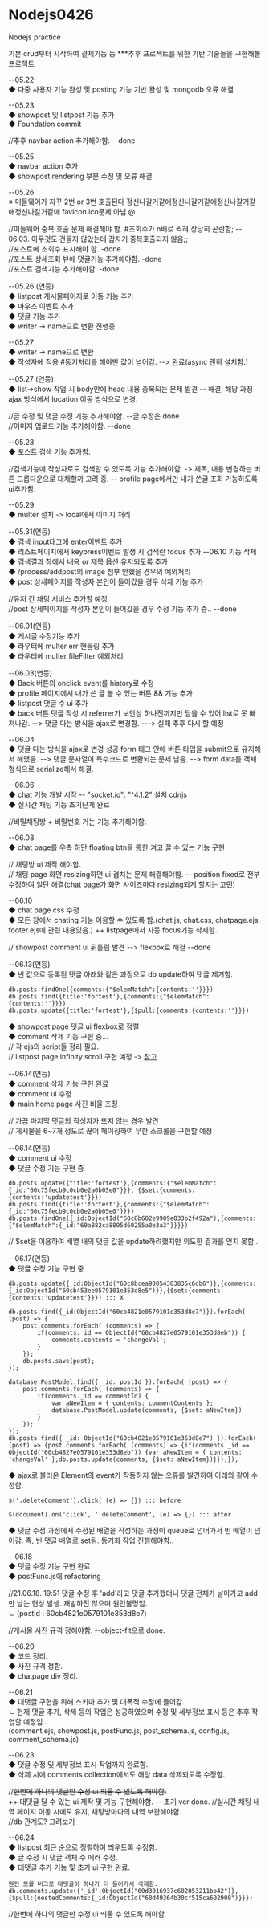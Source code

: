 # Nodejs0426
Nodejs practice

기본 crud부터 시작하여 결제기능 등 ***추후 프로젝트를 위한 기반 기술들을 구현해볼 프로젝트  


--05.22  
◆ 다중 사용자 기능 완성 및 posting 기능 기반 완성 및 mongodb 오류 해결  

--05.23  
◆ showpost 및 listpost 기능 추가  
◆ Foundation commit  

//추후 navbar action 추가해야함. --done  

--05.25  
◆ navbar action 추가  
◆ showpost rendering 부분 수정 및 오류 해결  

--05.26  
※ 미들웨어가 자꾸 2번 or 3번 호출된다 정신나갈거같애정신나갈거같애정신나갈거같애정신나갈거같애 favicon.ico문제 아님 @$%@#%!#%!@^&$  

//미들웨어 중복 호출 문제 해결해야 함. #조회수가 n배로 찍혀 상당히 곤란함; -- 06.03. 아무것도 건들지 않았는데 갑자기 중복호출되지 않음;;  
//포스트에 조회수 표시해야 함. -done  
//포스트 상세조회 뷰에 댓글기능 추가해야함. -done  
//포스트 검색기능 추가해야함. -done  

--05.26 (연등)  
◆ listpost 게시물페이지로 이동 기능 추가  
◆ 마우스 이벤트 추가  
◆ 댓글 기능 추가  
◆ writer -> name으로 변환 진행중  

--05.27  
◆ writer -> name으로 변환  
◆ 작성자에 적용 #동기처리를 해야만 값이 넘어감. --> 완료(async 괜히 설치함.)  

--05.27 (연등)  
◆ list->show 작업 시 body안에 head 내용 중복되는 문제 발견 -- 해결, 해당 과정 ajax 방식에서 location 이동 방식으로 변경.  

//글 수정 및 댓글 수정 기능 추가해야함. --글 수정은 done  
//이미지 업로드 기능 추가해야함. --done  

--05.28  
◆ 포스트 검색 기능 추가함.

//검색기능에 작성자로도 검색할 수 있도록 기능 추가해야함. -> 제목, 내용 변경하는 버튼 드롭다운으로 대체할까 고려 중. -- profile page에서만 내가 쓴글 조회 가능하도록 ui추가함. 

--05.29  
◆ multer 설치 -> local에서 이미지 처리  

--05.31(연등)  
◆ 검색 input태그에 enter이벤트 추가  
◆ 리스트페이지에서 keypress이벤트 발생 시 검색란 focus 추가  --06.10 기능 삭제
◆ 검색결과 창에서 내용 or 제목 옵션 유지되도록 추가  
◆ /process/addpost의 image 첨부 안했을 경우의 예외처리  
◆ post 상세페이지를 작성자 본인이 들어갔을 경우 삭제 기능 추가  
			

//유저 간 채팅 서비스 추가할 예정  
//post 상세페이지를 작성자 본인이 들어갔을 경우 수정 기능 추가 중.. --done  

--06.01(연등)  
◆ 게시글 수정기능 추가  
◆ 라우터에 multer err 핸들링 추가  
◆ 라우터에 multer fileFilter 예외처리  

--06.03(연등)  
◆ Back 버튼의 onclick event를 history로 수정  
◆ profile 페이지에서 내가 쓴 글 볼 수 있는 버튼 && 기능 추가  
◆ listpost 댓글 수 ui 추가  
◆ back 버튼 댓글 작성 시 referrer가 보안상 하나전까지만 담을 수 있어 list로 못 빠져나감. --> 댓글 다는 방식을 ajax로 변경함. ---> 실패 추후 다시 할 예정

--06.04  
◆ 댓글 다는 방식을 ajax로 변경 성공 form 태그 안에 버튼 타입을 submit으로 유지해서 헤맸음. --> 댓글 문자열이 특수코드로 변환되는 문제 남음. --> form data를 객체형식으로 serialize해서 해결.


--06.06  
◆ chat 기능 개발 시작 -- "socket.io": "^4.1.2" 설치 [cdnjs](https://cdnjs.com/libraries/socket.io)  
◆ 실시간 채팅 기능 초기단계 완료  

//비밀채팅방 + 비밀번호 거는 기능 추가해야함.

--06.08  
◆ chat page를 우측 하단 floating btn을 통한 켜고 끌 수 있는 기능 구현  

// 채팅방 ui 제작 해야함.  
// 채팅 page 화면 resizing하면 ui 겹치는 문제 해결해야함. -- position fixed로 전부 수정하여 일단 해결(chat page가 화면 사이즈마다 resizing되게 할지는 고민)  

--06.10  
◆ chat page css 수정  
◆ 모든 창에서 chating 기능 이용할 수 있도록 함.(chat.js, chat.css, chatpage.ejs, footer.ejs에 관련 내용있음.) ++ listpage에서 자동 focus기능 삭제함.  

// showpost comment ui 뒤틀림 발견 --> flexbox로 해결   --done  

--06.13(연등)  
◆ 빈 값으로 등록된 댓글 아래와 같은 과정으로 db update하여 댓글 제거함.  
```
db.posts.findOne({comments:{"$elemMatch":{contents:''}}})
db.posts.find({title:'fortest'},{comments:{"$elemMatch":{contents:''}}})
db.posts.update({title:'fortest'},{$pull:{comments:{contents:''}}})
```
◆ showpost page 댓글 ui flexbox로 정렬  
◆ comment 삭제 기능 구현 중...  
// 각 ejs의 script들 정리 필요.  
// listpost page infinity scroll 구현 예정 -> [참고](https://code-study.tistory.com/22)  

--06.14(연등)  
◆ comment 삭제 기능 구현 완료  
◆ comment ui 수정  
◆ main home page 사진 비율 조정  

// 가끔 마지막 댓글의 작성자가 뜨지 않는 경우 발견  
// 게시물을 6~7개 정도로 끊어 페이징하여 무한 스크롤을 구현할 예정  


--06.14(연등)  
◆ comment ui 수정  
◆ 댓글 수정 기능 구현 중  
```
db.posts.update({title:'fortest'},{comments:{"$elemMatch":{_id:"60c75fecb9c0cb0e2a0b05e0"}}}, {$set:{comments:{contents:'updatetest'}}})
db.posts.find({title:'fortest'},{comments:{"$elemMatch":{_id:"60c75fecb9c0cb0e2a0b05e0"}}})
db.posts.findOne({_id:ObjectId("60c8b602e9909e033b2f492a"),{comments:{"$elemMatch":{_id:"60a882ca8895d60255a0e3a3"}}}})
```
// $set을 이용하여 배열 내의 댓글 값을 update하려했지만 의도한 결과를 얻지 못함..  

--06.17(연등)   
◆ 댓글 수정 기능 구현 중  
```
db.posts.update({_id:ObjectId("60c8bcea90054303835c6db6")},{comments:{_id:ObjectId("60cb453ee0579101e353d8e5")}},{$set:{comments:{contents:'updatetest'}}}) ::: X

db.posts.find({_id:ObjectId("60cb4821e0579101e353d8e7")}).forEach( (post) => {
	post.comments.forEach( (comments) => {
		if(comments._id == ObjectId("60cb4827e0579101e353d8eb")) {
			comments.contents = 'changeVal';
		}
	});
	db.posts.save(post);
});

database.PostModel.find({ _id: postId }).forEach( (post) => {
	post.comments.forEach( (comments) => {
		if(comments._id == commentId) {
			var aNewItem = { contents: commentContents };
			database.PostModel.update(comments, {$set: aNewItem})
		}
	});
});
db.posts.find({ _id: ObjectId("60cb4821e0579101e353d8e7") }).forEach( (post) => {post.comments.forEach( (comments) => {if(comments._id == ObjectId("60cb4827e0579101e353d8eb")) {var aNewItem = { contents: 'changeVal' };db.posts.update(comments, {$set: aNewItem})}});});
```
◆ ajax로 불러온 Element의 event가 작동하지 않는 오류를 발견하여 아래와 같이 수정함.  
```
$('.deleteComment').click( (e) => {}) ::: before

$(document).on('click', '.deleteComment', (e) => {}) ::: after
```
◆ 댓글 수정 과정에서 수정된 배열을 작성하는 과정이 queue로 넘어가서 빈 배열이 넘어감. 즉, 빈 댓글 배열로 set됨. 동기화 작업 진행해야함..  

--06.18  
◆ 댓글 수정 기능 구현 완료  
◆ postFunc.js에 refactoring  

//21.06.18. 19:51 댓글 수정 후 'add'라고 댓글 추가했더니 댓글 전체가 날아가고 add만 남는 현상 발생. 재발하진 않으며 원인불명임.  
  ㄴ (postId : 60cb4821e0579101e353d8e7)  
  
//게시물 사진 규격 정해야함.  --object-fit으로 done.

--06.20  
◆ 코드 정리.  
◆ 사진 규격 정함.  
◆ chatpage div 정리.  

--06.21  
◆ 대댓글 구현을 위해 스키마 추가 및 대폭적 수정에 들어감.  
  ㄴ 현재 댓글 추가, 삭제 등의 작업은 성공하였으며 수정 및 세부정보 표시 등은 추후 작업할 예정임..  
  (comment.ejs, showpost.js, postFunc.js, post_schema.js, config.js, comment_schema.js)  
  
--06.23  
◆ 댓글 수정 및 세부정보 표시 작업까지 완료함.  
◆ 삭제 시에 comments collection에서도 해당 data 삭제되도록 수정함.  

//~~한번에 하나의 댓글만 수정 ui 띄울 수 있도록 해야함.~~  
 ++ 대댓글 달 수 있는 ui 제작 및 기능 구현해야함.  -- 초기 ver done.
//실시간 채팅 내역 페이지 이동 시에도 유지, 채팅방마다의 내역 보관해야함.  
//db 관계도? 그려보기  

--06.24  
◆ listpost 최근 순으로 정렬하여 띄우도록 수정함.  
◆ 글 수정 시 댓글 객체 수 에러 수정.  
◆ 대댓글 추가 기능 및 초기 ui 구현 완료.  

```
원인 모를 버그로 대댓글이 하나가 더 들어가서 삭제함.
db.comments.update({'_id':ObjectId("60d3016937c602053211bb42")},{$pull:{nestedComments:{_id:ObjectId("60d49364b30cf515ca602908")}}})
```

//한번에 하나의 댓글만 수정 ui 띄울 수 있도록 해야함.  